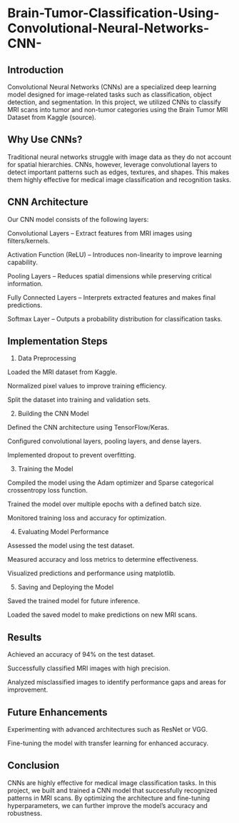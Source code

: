 # Brain-Tumor-Classification-Using-Convolutional-Neural-Networks-CNN-

## Introduction

Convolutional Neural Networks (CNNs) are a specialized deep learning model designed for image-related tasks such as classification, object detection, and segmentation. In this project, we utilized CNNs to classify MRI scans into tumor and non-tumor categories using the Brain Tumor MRI Dataset from Kaggle (source).

## Why Use CNNs?

Traditional neural networks struggle with image data as they do not account for spatial hierarchies. CNNs, however, leverage convolutional layers to detect important patterns such as edges, textures, and shapes. This makes them highly effective for medical image classification and recognition tasks.

## CNN Architecture

Our CNN model consists of the following layers:

Convolutional Layers – Extract features from MRI images using filters/kernels.

Activation Function (ReLU) – Introduces non-linearity to improve learning capability.

Pooling Layers – Reduces spatial dimensions while preserving critical information.

Fully Connected Layers – Interprets extracted features and makes final predictions.

Softmax Layer – Outputs a probability distribution for classification tasks.

## Implementation Steps

1. Data Preprocessing

Loaded the MRI dataset from Kaggle.

Normalized pixel values to improve training efficiency.

Split the dataset into training and validation sets.

2. Building the CNN Model

Defined the CNN architecture using TensorFlow/Keras.

Configured convolutional layers, pooling layers, and dense layers.

Implemented dropout to prevent overfitting.

3. Training the Model

Compiled the model using the Adam optimizer and Sparse categorical crossentropy loss function.

Trained the model over multiple epochs with a defined batch size.

Monitored training loss and accuracy for optimization.

4. Evaluating Model Performance

Assessed the model using the test dataset.

Measured accuracy and loss metrics to determine effectiveness.

Visualized predictions and performance using matplotlib.

5. Saving and Deploying the Model

Saved the trained model for future inference.

Loaded the saved model to make predictions on new MRI scans.

## Results

Achieved an accuracy of 94% on the test dataset.

Successfully classified MRI images with high precision.

Analyzed misclassified images to identify performance gaps and areas for improvement.

## Future Enhancements

Experimenting with advanced architectures such as ResNet or VGG.

Fine-tuning the model with transfer learning for enhanced accuracy.

## Conclusion

CNNs are highly effective for medical image classification tasks. In this project, we built and trained a CNN model that successfully recognized patterns in MRI scans. By optimizing the architecture and fine-tuning hyperparameters, we can further improve the model’s accuracy and robustness.
